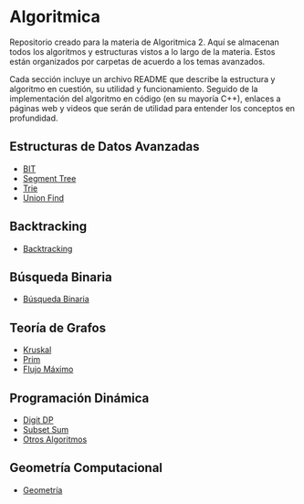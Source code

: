 # Algoritmica
Repositorio creado para la materia de Algoritmica 2.
Aquí se almacenan todos los algoritmos y estructuras vistos a lo largo de la materia.
Estos están organizados por carpetas de acuerdo a los temas avanzados.

Cada sección incluye un archivo README que describe la estructura y algoritmo en cuestión, su utilidad y funcionamiento. Seguido de la implementación del algoritmo en código (en su mayoría C++), enlaces a páginas web y videos que serán de utilidad para entender los conceptos en profundidad.

## Estructuras de Datos Avanzadas
- [BIT](EstructurasDeDatosAvanzadas/BIT/)
- [Segment Tree](EstructurasDeDatosAvanzadas/SegmentTree/)
- [Trie](EstructurasDeDatosAvanzadas/Trie/)
- [Union Find](EstructurasDeDatosAvanzadas/UnionFind/)

## Backtracking
- [Backtracking](Backtracking/)

## Búsqueda Binaria
- [Búsqueda Binaria](BusquedaBinaria/)

## Teoría de Grafos
- [Kruskal](Grafos/Kruskal/)
- [Prim](Grafos/Prim/)
- [Flujo Máximo](Grafos/FlujoMaximo/)

## Programación Dinámica
- [Digit DP](ProgramacionDinamica/DigitDP/)
- [Subset Sum](ProgramacionDinamica/SubsetSum/)
- [Otros Algoritmos](ProgramacionDinamica/Otros/)

## Geometría Computacional
- [Geometría](Geometria/)
